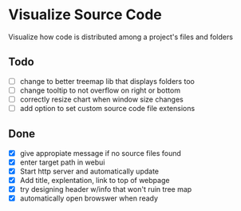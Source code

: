 
# Visualize Source Code

Visualize how code is distributed among a project's files and folders

## Todo

- [ ] change to better treemap lib that displays folders too
- [ ] change tooltip to not overflow on right or bottom
- [ ] correctly resize chart when window size changes
- [ ] add option to set custom source code file extensions

## Done

- [x] give appropiate message if no source files found
- [x] enter target path in webui
- [x] Start http server and automatically update
- [x] Add title, explentation, link to top of webpage
- [x] try designing header w/info that won't ruin tree map
- [x] automatically open browswer when ready
